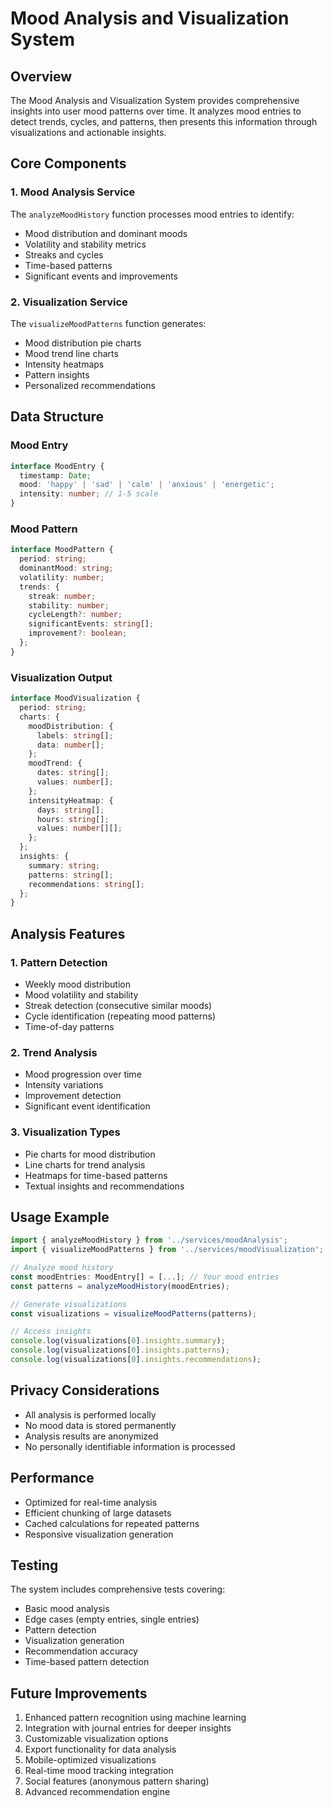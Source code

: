 # Mood Analysis and Visualization System

## Overview
The Mood Analysis and Visualization System provides comprehensive insights into user mood patterns over time. It analyzes mood entries to detect trends, cycles, and patterns, then presents this information through visualizations and actionable insights.

## Core Components

### 1. Mood Analysis Service
The `analyzeMoodHistory` function processes mood entries to identify:
- Mood distribution and dominant moods
- Volatility and stability metrics
- Streaks and cycles
- Time-based patterns
- Significant events and improvements

### 2. Visualization Service
The `visualizeMoodPatterns` function generates:
- Mood distribution pie charts
- Mood trend line charts
- Intensity heatmaps
- Pattern insights
- Personalized recommendations

## Data Structure

### Mood Entry
```typescript
interface MoodEntry {
  timestamp: Date;
  mood: 'happy' | 'sad' | 'calm' | 'anxious' | 'energetic';
  intensity: number; // 1-5 scale
}
```

### Mood Pattern
```typescript
interface MoodPattern {
  period: string;
  dominantMood: string;
  volatility: number;
  trends: {
    streak: number;
    stability: number;
    cycleLength?: number;
    significantEvents: string[];
    improvement?: boolean;
  };
}
```

### Visualization Output
```typescript
interface MoodVisualization {
  period: string;
  charts: {
    moodDistribution: {
      labels: string[];
      data: number[];
    };
    moodTrend: {
      dates: string[];
      values: number[];
    };
    intensityHeatmap: {
      days: string[];
      hours: string[];
      values: number[][];
    };
  };
  insights: {
    summary: string;
    patterns: string[];
    recommendations: string[];
  };
}
```

## Analysis Features

### 1. Pattern Detection
- Weekly mood distribution
- Mood volatility and stability
- Streak detection (consecutive similar moods)
- Cycle identification (repeating mood patterns)
- Time-of-day patterns

### 2. Trend Analysis
- Mood progression over time
- Intensity variations
- Improvement detection
- Significant event identification

### 3. Visualization Types
- Pie charts for mood distribution
- Line charts for trend analysis
- Heatmaps for time-based patterns
- Textual insights and recommendations

## Usage Example

```typescript
import { analyzeMoodHistory } from '../services/moodAnalysis';
import { visualizeMoodPatterns } from '../services/moodVisualization';

// Analyze mood history
const moodEntries: MoodEntry[] = [...]; // Your mood entries
const patterns = analyzeMoodHistory(moodEntries);

// Generate visualizations
const visualizations = visualizeMoodPatterns(patterns);

// Access insights
console.log(visualizations[0].insights.summary);
console.log(visualizations[0].insights.patterns);
console.log(visualizations[0].insights.recommendations);
```

## Privacy Considerations
- All analysis is performed locally
- No mood data is stored permanently
- Analysis results are anonymized
- No personally identifiable information is processed

## Performance
- Optimized for real-time analysis
- Efficient chunking of large datasets
- Cached calculations for repeated patterns
- Responsive visualization generation

## Testing
The system includes comprehensive tests covering:
- Basic mood analysis
- Edge cases (empty entries, single entries)
- Pattern detection
- Visualization generation
- Recommendation accuracy
- Time-based pattern detection

## Future Improvements
1. Enhanced pattern recognition using machine learning
2. Integration with journal entries for deeper insights
3. Customizable visualization options
4. Export functionality for data analysis
5. Mobile-optimized visualizations
6. Real-time mood tracking integration
7. Social features (anonymous pattern sharing)
8. Advanced recommendation engine 